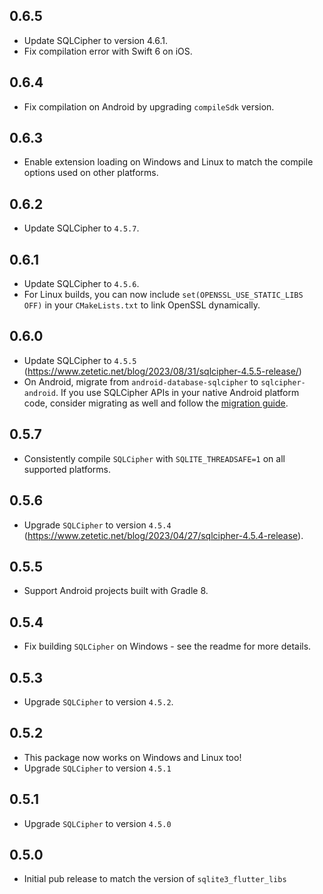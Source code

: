 ## 0.6.5

- Update SQLCipher to version 4.6.1.
- Fix compilation error with Swift 6 on iOS.

## 0.6.4

- Fix compilation on Android by upgrading `compileSdk` version.

## 0.6.3

- Enable extension loading on Windows and Linux to match the compile options
  used on other platforms.

## 0.6.2

- Update SQLCipher to `4.5.7`.

## 0.6.1

- Update SQLCipher to `4.5.6`.
- For Linux builds, you can now include `set(OPENSSL_USE_STATIC_LIBS OFF)` in your
  `CMakeLists.txt` to link OpenSSL dynamically.

## 0.6.0

- Update SQLCipher to `4.5.5` (https://www.zetetic.net/blog/2023/08/31/sqlcipher-4.5.5-release/)
- On Android, migrate from `android-database-sqlcipher` to `sqlcipher-android`.
  If you use SQLCipher APIs in your native Android platform code, consider migrating as well and
  follow the [migration guide](https://www.zetetic.net/sqlcipher/sqlcipher-for-android-migration/).

## 0.5.7

- Consistently compile `SQLCipher` with `SQLITE_THREADSAFE=1` on all supported platforms.

## 0.5.6

- Upgrade `SQLCipher` to version `4.5.4` (https://www.zetetic.net/blog/2023/04/27/sqlcipher-4.5.4-release).

## 0.5.5

- Support Android projects built with Gradle 8.

## 0.5.4

- Fix building `SQLCipher` on Windows - see the readme for more details.

## 0.5.3

- Upgrade `SQLCipher` to version `4.5.2`.

## 0.5.2

- This package now works on Windows and Linux too!
- Upgrade `SQLCipher` to version `4.5.1`

## 0.5.1

- Upgrade `SQLCipher` to version `4.5.0`

## 0.5.0

- Initial pub release to match the version of `sqlite3_flutter_libs`
